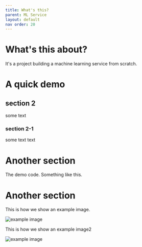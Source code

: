 ```yaml
---
title: What's this?
parent: ML Service
layout: default
nav order: 20
---
```

# What's this about?
It's a project building a machine learning service from scratch.

# A quick demo

## section  2

some text

### section 2-1
some text text

# Another section

The demo code. Something like this.

# Another section
This is how we show an example image.


![example image](/allyoushawn.github.io/docs/ml_service/images/example_img.jpg)


This is how we show an example image2

![example image](/allyoushawn.github.io/docs/ml_service/images/example_img2.png)
